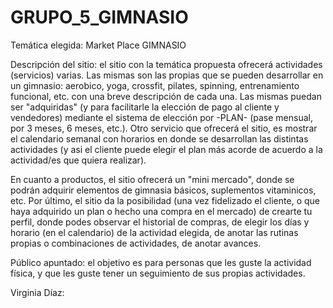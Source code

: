 # GRUPO_5_GIMNASIO

Temática elegida: Market Place GIMNASIO

Descripción del sitio: el sitio con la temática propuesta ofrecerá actividades (servicios) varias. Las mismas son las propias que se pueden desarrollar en un gimnasio: aerobico, yoga, crossfit, pilates, spinning, entrenamiento funcional, etc. con una breve descripción de cada una. Las mismas puedan ser "adquiridas" (y para facilitarle la elección de pago al cliente y vendedores) mediante el sistema de elección por -PLAN- (pase mensual, por 3 meses, 6 meses, etc.).
Otro servicio que ofrecerá el sitio, es mostrar el calendario semanal con horarios en donde se desarrollan las distintas actividades (y asi el cliente puede elegir el plan más acorde de acuerdo a la actividad/es que quiera realizar).

En cuanto a productos, el sitio ofrecerá un "mini mercado", donde se podrán adquirir elementos de gimnasia básicos, suplementos vitaminicos, etc.
Por último, el sitio da la posibilidad (una vez fidelizado el cliente, o que haya adquirido un plan o hecho una compra en el mercado) de crearte tu perfil, donde podes observar el historial de compras, de elegir los días y horario (en el calendario) de la actividad elegida, de anotar las rutinas propias o combinaciones de actividades, de anotar avances.

Público apuntado: el objetivo es para personas que les guste la actividad física, y que les guste tener un seguimiento de sus propias actividades.

Virginia Díaz:
